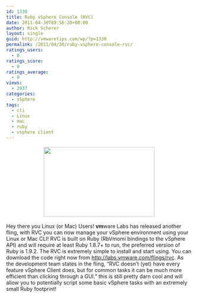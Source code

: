 ```yaml
---
id: 1330
title: Ruby vSphere Console (RVC)
date: 2011-04-30T09:56:20+00:00
author: Rick Scherer
layout: single
guid: http://vmwaretips.com/wp/?p=1330
permalink: /2011/04/30/ruby-vsphere-console-rvc/
ratings_users:
  - 0
ratings_score:
  - 0
ratings_average:
  - 0
views:
  - 2937
categories:
  - vSphere
tags:
  - cli
  - Linux
  - mac
  - ruby
  - vsphere client
---
```

<p style="text-align: center;">
  <a rel="attachment wp-att-1331" href="http://vmwaretips.com/wp/wp-content/uploads/2011/04/rvc.png"><img class="size-medium wp-image-1331 aligncenter" style="margin-top: 3px; margin-bottom: 3px;" title="rvc" src="http://vmwaretips.com/wp/wp-content/uploads/2011/04/rvc-300x189.png" alt="" width="300" height="189" srcset="http://www.vmwaretips.com/wp/wp-content/uploads/2011/04/rvc-300x189.png 300w, http://www.vmwaretips.com/wp/wp-content/uploads/2011/04/rvc.png 761w" sizes="(max-width: 300px) 100vw, 300px" /></a>
</p>

<p style="text-align: left;">
  Hey there you Linux (or Mac) Users! <strong>vm</strong>ware Labs has released another fling, with RVC you can now manage your vSphere environment using your Linux or Mac CLI! RVC is built on Ruby (RbVmomi bindings to the vSphere API) and will require at least Ruby 1.8.7+ to run, the preferred version of Ruby is 1.9.2. The RVC is extremely simple to install and start using. You can download the code right now from <a href="http://labs.vmware.com/flings/rvc" target="_blank">http://labs.vmware.com/flings/rvc</a>. As the development team states in the fling, &#8220;RVC doesn&#8217;t (yet) have every feature vSphere Client does, but for common tasks it can be much more efficient than clicking through a GUI.&#8221; this is still pretty darn cool and will allow you to potentially script some basic vSphere tasks with an extremely small Ruby footprint!
</p>